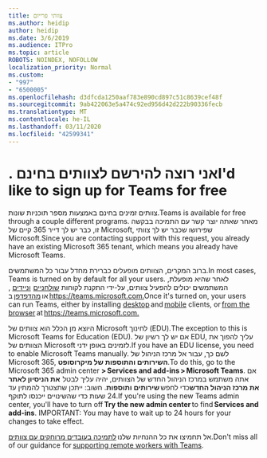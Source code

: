 ```yaml
---
title: צוותי פרייום
ms.author: heidip
author: heidip
ms.date: 3/6/2019
ms.audience: ITPro
ms.topic: article
ROBOTS: NOINDEX, NOFOLLOW
localization_priority: Normal
ms.custom:
- "997"
- "6500005"
ms.openlocfilehash: d3dfcda1250aaf783e890cd897c51c8639cef48f
ms.sourcegitcommit: 9ab422063e5a474c92ed956d42d222b90336fecb
ms.translationtype: MT
ms.contentlocale: he-IL
ms.lasthandoff: 03/11/2020
ms.locfileid: "42599341"
---
```

# <a name="id-like-to-sign-up-for-teams-for-free"></a><span data-ttu-id="ba1b2-102">. אני רוצה להירשם לצוותים בחינם</span><span class="sxs-lookup"><span data-stu-id="ba1b2-102">I'd like to sign up for Teams for free</span></span>

<span data-ttu-id="ba1b2-103">צוותים זמינים בחינם באמצעות מספר תוכניות שונות.</span><span class="sxs-lookup"><span data-stu-id="ba1b2-103">Teams is available for free through a couple different programs.</span></span> <span data-ttu-id="ba1b2-104">מאחר שאתה יוצר קשר עם התמיכה בבקשה זו, כבר יש לך דייר 365 קיים של Microsoft, שפירושו שכבר יש לך צוותי Microsoft.</span><span class="sxs-lookup"><span data-stu-id="ba1b2-104">Since you are contacting support with this request, you already have an existing Microsoft 365 tenant, which means you already have Microsoft Teams.</span></span>

<span data-ttu-id="ba1b2-105">ברוב המקרים, הצוותים מופעלים כברירת מחדל עבור כל המשתמשים.</span><span class="sxs-lookup"><span data-stu-id="ba1b2-105">In most cases, Teams is turned on by default for all your users.</span></span> <span data-ttu-id="ba1b2-106">לאחר שהיא מופעלת, המשתמשים יכולים להפעיל צוותים, על-ידי התקנת לקוחות [שולחניים](https://docs.microsoft.com/MicrosoftTeams/get-clients#desktop-client)  [וניידים](https://docs.microsoft.com/MicrosoftTeams/get-clients#mobile-clients) , או [מהדפדפן](https://docs.microsoft.com/MicrosoftTeams/get-clients#web-client) ב <https://teams.microsoft.com.></span><span class="sxs-lookup"><span data-stu-id="ba1b2-106">Once it's turned on, your users can run Teams, either by installing [desktop](https://docs.microsoft.com/MicrosoftTeams/get-clients#desktop-client) and [mobile](https://docs.microsoft.com/MicrosoftTeams/get-clients#mobile-clients) clients, or [from the browser](https://docs.microsoft.com/MicrosoftTeams/get-clients#web-client) at <https://teams.microsoft.com.></span></span>

<span data-ttu-id="ba1b2-107">היוצא מן הכלל הוא צוותים של Microsoft לחינוך (EDU).</span><span class="sxs-lookup"><span data-stu-id="ba1b2-107">The exception to this is Microsoft Teams for Education (EDU).</span></span> <span data-ttu-id="ba1b2-108">אם יש לך רשיון של EDU, עליך להפוך את הצוותים של Microsoft לזמינים באופן ידני.</span><span class="sxs-lookup"><span data-stu-id="ba1b2-108">If you have an EDU license, you need to enable Microsoft Teams manually.</span></span> <span data-ttu-id="ba1b2-109">לשם כך, עבור אל מרכז הניהול של Microsoft 365, **השירותים והתוספות של מיקרוסופט**.</span><span class="sxs-lookup"><span data-stu-id="ba1b2-109">To do this, go to the Microsoft 365 admin center **> Services and add-ins > Microsoft Teams**.</span></span> <span data-ttu-id="ba1b2-110">אם אתה משתמש במרכז הניהול החדש של הצוותים, יהיה עליך לבטל  **את הניסיון לאתר את מרכז הניהול החדש**כדי לחפש **שירותים ותוספות**. חשוב: ייתכן שתצטרך להמתין עד 24 שעות כדי שהשינויים ייכנסו לתוקף.</span><span class="sxs-lookup"><span data-stu-id="ba1b2-110">If you're using the new Teams admin center, you'll have to turn off **Try the new admin center** to find **Services and add-ins**. IMPORTANT: You may have to wait up to 24 hours for your changes to take effect.</span></span>

<span data-ttu-id="ba1b2-111">אל תחמיצו את כל ההנחיות שלנו [לתמיכה בעובדים מרוחקים עם צוותים](https://docs.microsoft.com/MicrosoftTeams/support-remote-work-with-teams).</span><span class="sxs-lookup"><span data-stu-id="ba1b2-111">Don't miss all of our guidance for [supporting remote workers with Teams](https://docs.microsoft.com/MicrosoftTeams/support-remote-work-with-teams).</span></span>
